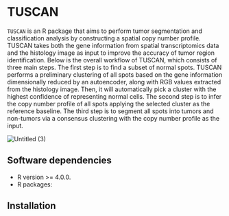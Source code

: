 # TUSCAN

`TUSCAN` is an R package that aims to perform tumor segmentation and classification analysis by constructing a spatial copy number profile. TUSCAN takes both the gene information from spatial transcriptomics data and the histology image as input to improve the accuracy of tumor region identification. Below is the overall workflow of TUSCAN, which consists of three main steps. The first step is to find a subset of normal spots. TUSCAN performs a preliminary
clustering of all spots based on the gene information dimensionally reduced by an autoencoder, along with RGB values extracted from the histology image. Then, it will automatically pick a cluster with the highest confidence of representing normal cells. The second step is to infer the copy number profile of all spots applying the selected cluster as the reference baseline. The third step is to segment all spots into tumors and non-tumors via a consensus clustering with the copy number profile as the input.

![Untitled (3)](https://github.com/CZang409/TUSCAN/assets/166551317/cdccc0c6-6feb-47ce-9782-f36a044eae2e)

## Software dependencies
- R version >= 4.0.0.  
- R packages:
  
## Installation
